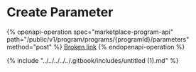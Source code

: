 # Create Parameter

{% openapi-operation spec="marketplace-program-api" path="/public/v1/program/programs/{programId}/parameters" method="post" %}
[Broken link](broken-reference)
{% endopenapi-operation %}

{% include "../../../../../.gitbook/includes/untitled (1).md" %}
